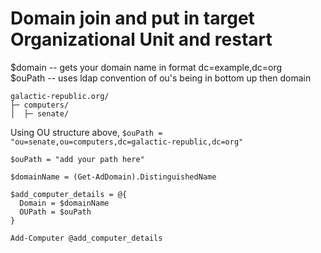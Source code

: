 # Domain join and put in target Organizational Unit and restart



$domain -- gets your domain name in format dc=example,dc=org <br />
$ouPath -- uses ldap convention of ou's being in bottom up then domain

```
galactic-republic.org/
├─ computers/
│  ├─ senate/
```
Using OU structure above, `$ouPath = "ou=senate,ou=computers,dc=galactic-republic,dc=org"`

```
$ouPath = "add your path here"

$domainName = (Get-AdDomain).DistinguishedName

$add_computer_details = @{
  Domain = $domainName
  OUPath = $ouPath
}

Add-Computer @add_computer_details
```
